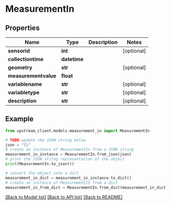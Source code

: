 # MeasurementIn


## Properties

Name | Type | Description | Notes
------------ | ------------- | ------------- | -------------
**sensorid** | **int** |  | [optional] 
**collectiontime** | **datetime** |  | 
**geometry** | **str** |  | [optional] 
**measurementvalue** | **float** |  | 
**variablename** | **str** |  | [optional] 
**variabletype** | **str** |  | [optional] 
**description** | **str** |  | [optional] 

## Example

```python
from upstream_client.models.measurement_in import MeasurementIn

# TODO update the JSON string below
json = "{}"
# create an instance of MeasurementIn from a JSON string
measurement_in_instance = MeasurementIn.from_json(json)
# print the JSON string representation of the object
print(MeasurementIn.to_json())

# convert the object into a dict
measurement_in_dict = measurement_in_instance.to_dict()
# create an instance of MeasurementIn from a dict
measurement_in_from_dict = MeasurementIn.from_dict(measurement_in_dict)
```
[[Back to Model list]](../README.md#documentation-for-models) [[Back to API list]](../README.md#documentation-for-api-endpoints) [[Back to README]](../README.md)



